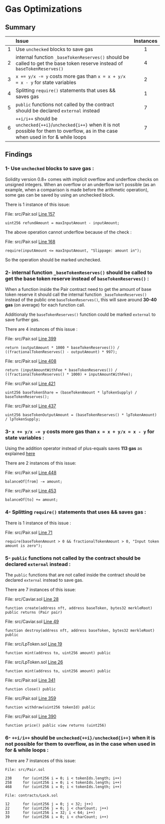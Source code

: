# Gas Optimizations

## Summary

|               | Issue         | Instances     |
| :-------------: |:-------------|:-------------:|
| 1    | Use `unchecked` blocks to save gas  |  1 |
| 2    | internal function `_baseTokenReserves()` should be called to get the base token reserve instead of `baseTokenReserves()`  |  4 |
| 3    | `x += y/x -= y` costs more gas than `x = x + y/x = x - y` for state variables  |  2 |
| 4    | Splitting `require()` statements that uses && saves gas  |  1 |
| 5    | `public` functions not called by the contract should be declared `external` instead |  7 |
| 6    | `++i/i++` should be `unchecked{++i}`/`unchecked{i++}` when it is not possible for them to overflow, as in the case when used in for & while loops |  7  |


## Findings

### 1- Use `unchecked` blocks to save gas :

Solidity version 0.8+ comes with implicit overflow and underflow checks on unsigned integers. When an overflow or an underflow isn’t possible (as an example, when a comparison is made before the arithmetic operation), some gas can be saved by using an unchecked block.

There is 1 instance of this issue:

File: src/Pair.sol [Line 157](https://github.com/code-423n4/2022-12-caviar/blob/main/src/Pair.sol#L157)
```
uint256 refundAmount = maxInputAmount - inputAmount;
```

The above operation cannot underflow because of the check : 

File: src/Pair.sol [Line 168](https://github.com/code-423n4/2022-12-caviar/blob/main/src/Pair.sol#L168)
```
require(inputAmount <= maxInputAmount, "Slippage: amount in");
```

So the operation should be marked unchecked.

### 2- internal function `_baseTokenReserves()` should be called to get the base token reserve instead of `baseTokenReserves()`  :

When a function inside the Pair contract need to get the amount of base token reserve it should call the internal function `_baseTokenReserves()` instead of the public one `baseTokenReserves()`, this will save around **30-40 gas** (on average) for each function call.

Additionaly the `baseTokenReserves()` function could be marked `external` to save further gas.

There are 4 instances of this issue :

File: src/Pair.sol [Line 399](https://github.com/code-423n4/2022-12-caviar/blob/main/src/Pair.sol#L399)
```
return (outputAmount * 1000 * baseTokenReserves()) / ((fractionalTokenReserves() - outputAmount) * 997);
```

File: src/Pair.sol [Line 408](https://github.com/code-423n4/2022-12-caviar/blob/main/src/Pair.sol#L408)
```
return (inputAmountWithFee * baseTokenReserves()) / ((fractionalTokenReserves() * 1000) + inputAmountWithFee);
```

File: src/Pair.sol [Line 421](https://github.com/code-423n4/2022-12-caviar/blob/main/src/Pair.sol#L421)
```
uint256 baseTokenShare = (baseTokenAmount * lpTokenSupply) / baseTokenReserves();
```

File: src/Pair.sol [Line 437](https://github.com/code-423n4/2022-12-caviar/blob/main/src/Pair.sol#L437)
```
uint256 baseTokenOutputAmount = (baseTokenReserves() * lpTokenAmount) / lpTokenSupply;
```

### 3- `x += y/x -= y` costs more gas than `x = x + y/x = x - y` for state variables :

Using the addition operator instead of plus-equals saves **113 gas** as explained [here](https://gist.github.com/IllIllI000/cbbfb267425b898e5be734d4008d4fe8)

There are 2 instances of this issue:

File: src/Pair.sol [Line 448](https://github.com/code-423n4/2022-12-caviar/blob/main/src/Pair.sol#L448)
```
balanceOf[from] -= amount;
```

File: src/Pair.sol [Line 453](https://github.com/code-423n4/2022-12-caviar/blob/main/src/Pair.sol#L453)
```
balanceOf[to] += amount;
```

### 4- Splitting `require()` statements that uses && saves gas :

There is 1 instance of this issue :

File: src/Pair.sol [Line 71](https://github.com/code-423n4/2022-12-caviar/blob/main/src/Pair.sol#L71)

```
require(baseTokenAmount > 0 && fractionalTokenAmount > 0, "Input token amount is zero");
```

### 5- `public` functions not called by the contract should be declared `external` instead :

The `public` functions that are not called inside the contract should be declared `external` instead to save gas.

There are 7 instances of this issue:

File: src/Caviar.sol [Line 28](https://github.com/code-423n4/2022-12-caviar/blob/main/src/Caviar.sol#L28)
```
function create(address nft, address baseToken, bytes32 merkleRoot) public returns (Pair pair)
```

File: src/Caviar.sol [Line 49](https://github.com/code-423n4/2022-12-caviar/blob/main/src/Caviar.sol#L49)
```
function destroy(address nft, address baseToken, bytes32 merkleRoot) public
```

File: src/LpToken.sol [Line 19](https://github.com/code-423n4/2022-12-caviar/blob/main/src/LpToken.sol#L19)
```
function mint(address to, uint256 amount) public 
```

File: src/LpToken.sol [Line 26](https://github.com/code-423n4/2022-12-caviar/blob/main/src/LpToken.sol#L26)
```
function mint(address to, uint256 amount) public 
```

File: src/Pair.sol [Line 341](https://github.com/code-423n4/2022-12-caviar/blob/main/src/Pair.sol#L341)
```
function close() public
```

File: src/Pair.sol [Line 359](https://github.com/code-423n4/2022-12-caviar/blob/main/src/Pair.sol#L359)
```
function withdraw(uint256 tokenId) public
```

File: src/Pair.sol [Line 390](https://github.com/code-423n4/2022-12-caviar/blob/main/src/Pair.sol#L390)
```
function price() public view returns (uint256)
```

### 6- `++i/i++` should be `unchecked{++i}/unchecked{i++}` when it is not possible for them to overflow, as in the case when used in for & while loops :

There are 7 instances of this issue:
 
```
File: src/Pair.sol

238     for (uint256 i = 0; i < tokenIds.length; i++)
258     for (uint256 i = 0; i < tokenIds.length; i++)
468     for (uint256 i = 0; i < tokenIds.length; i++)

File: contracts/Lock.sol

12      for (uint256 j = 0; j < 32; j++)
22      for (uint256 j = 0; j < charCount; j++)
33      for (uint256 i = 32; i < 64; i++)
39      for (uint256 i = 0; i < charCount; i++)
```